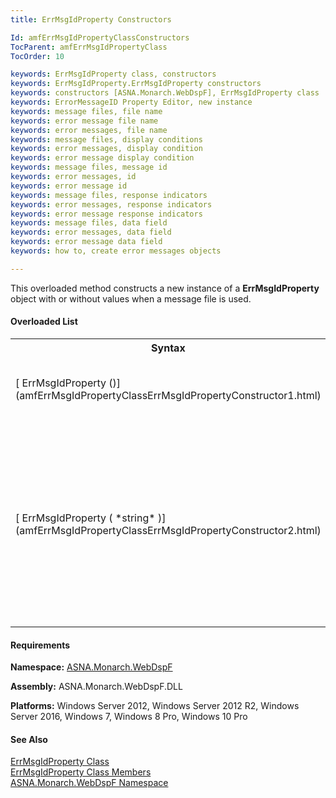 ```yaml
---
title: ErrMsgIdProperty Constructors

Id: amfErrMsgIdPropertyClassConstructors
TocParent: amfErrMsgIdPropertyClass
TocOrder: 10

keywords: ErrMsgIdProperty class, constructors
keywords: ErrMsgIdProperty.ErrMsgIdProperty constructors
keywords: constructors [ASNA.Monarch.WebDspF], ErrMsgIdProperty class
keywords: ErrorMessageID Property Editor, new instance
keywords: message files, file name
keywords: error message file name
keywords: error messages, file name
keywords: message files, display conditions
keywords: error messages, display condition
keywords: error message display condition
keywords: message files, message id
keywords: error messages, id
keywords: error message id
keywords: message files, response indicators
keywords: error messages, response indicators
keywords: error message response indicators
keywords: message files, data field
keywords: error messages, data field
keywords: error message data field
keywords: how to, create error messages objects

---
```


This overloaded method constructs a new instance of a **ErrMsgIdProperty** object with or without values when a message file is used.

#### Overloaded List
<table class="mytable" cellspacing="0" cellpadding="4" width="90%">
          <colgroup><col width="50%" /><col width="50%" />
          </colgroup>
          <tr><th>Syntax</th>
          <th>Description</th>
          </tr>
            <tr>
              <td>[
              ErrMsgIdProperty ()](amfErrMsgIdPropertyClassErrMsgIdPropertyConstructor1.html)
              </td>
              <td>Constructs a new instance
            of an ErrMsgIdProperty object without values.</td>
            </tr>
            <tr>
              <td>[
              ErrMsgIdProperty ( *string* )](amfErrMsgIdPropertyClassErrMsgIdPropertyConstructor2.html)
              </td>
              <td>Constructs a new instance
            of an ErrMsgIdProperty object with an array
            containing an indicator expression
            with its message id, message file, response
            indicator, and substitution variables used
            when the expression is true.</td>
            </tr>
</table>

#### Requirements
**Namespace:** [ASNA.Monarch.WebDspF](amfWebDspFNamespace.html)

**Assembly:** ASNA.Monarch.WebDspF.DLL

**Platforms:** Windows Server 2012, Windows Server 2012 R2, Windows Server 2016, Windows 7, Windows 8 Pro, Windows 10 Pro

#### See Also
[ ErrMsgIdProperty Class](amfErrMsgIdPropertyClass.html) <br clear="none" />[ ErrMsgIdProperty Class Members](amfErrMsgIdPropertyClassMembers.html)<br clear="none" />[ ASNA.Monarch.WebDspF Namespace](amfWebDspFNamespace.html) 

